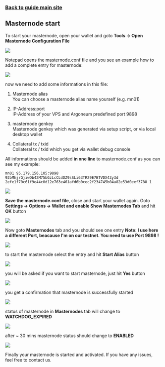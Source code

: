 ### **[Back to guide main site](readme.md)**

## Masternode start

To start your masternode, open your wallet and goto **Tools -> Open Masternode Configuration File**

<img src="https://node-support.network/coins/argoneum/07_masternode_start/1.png">

Notepad opens the masternode.conf file and you see an example how to add a complete entry for masternode:

<img src="https://node-support.network/coins/argoneum/07_masternode_start/2.png">

now we need to add some informations in this file:
1. Masternode alias\
    You can choose a masternode alias name yourself (e.g. mn01)
    
2. IP-Address:port\
    IP-Address of your VPS and Argoneum predefined port 9898

3. masternode genkey\
    Masternode genkey which was generated via setup script, or via local desktop wallet

4. Collateral tx / txid\
    Collateral tx / txid which you get via wallet debug console

All informations should be added **in one line** to masternode.conf as you can see my example:

`mn01 95.179.156.105:9898 92bMhjrGjiwDb42M75bGzLcCLdDZ9sSLi63TR29E7BTVDX43y3d 2efe1f70c61f9e44c0d12e763e461afd6b0cec2f234745b04a82e53d0eef3788 1`

<img src="https://node-support.network/coins/argoneum/07_masternode_start/3.png">

**Save the masternode.conf file**, close and start your wallet again. Goto **Settings -> Options -> Wallet and enable Show Masternodes Tab** and hit **OK** button

<img src="https://node-support.network/coins/argoneum/07_masternode_start/4.png">

Now goto **Masternodes** tab and you should see one entry
**Note: I use here a different Port, beacause I'm on our testnet. You need to use Port 9898 !**

<img src="https://node-support.network/coins/argoneum/07_masternode_start/5.png">

to start the masternode select the entry and hit **Start Alias** button

<img src="https://node-support.network/coins/argoneum/07_masternode_start/6.png">

you will be asked if you want to start masternode, just hit **Yes** button

<img src="https://node-support.network/coins/argoneum/07_masternode_start/7.png">

you get a confirmation that masternode is successfully started

<img src="https://node-support.network/coins/argoneum/07_masternode_start/8.png">

status of masternode in **Masternodes** tab will change to **WATCHDOG_EXPIRED**

<img src="https://node-support.network/coins/argoneum/07_masternode_start/9.png">

after ~ 30 mins masternode status should change to **ENABLED**

<img src="https://node-support.network/coins/argoneum/07_masternode_start/10.png">

Finally your masternode is started and activated. If you have any issues, feel free to contact us.
